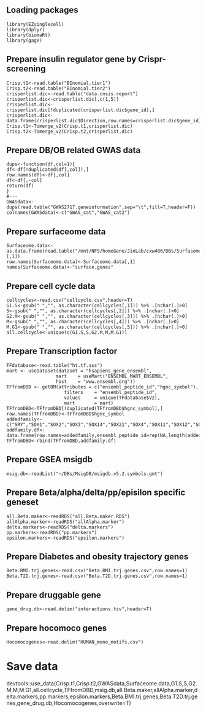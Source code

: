 ## Loading packages
```
library(EZsinglecell)
library(dplyr)
library(biomaRt)
library(gage)
```
## Prepare insulin regulator gene by Crispr-screening
```
Crisp.t1<-read.table("BInomial.tier1")
Crisp.t2<-read.table("BInomial.tier2")
crisperlist.dic<-read.table("data.cnsis.report")
crisperlist.dic<-crisperlist.dic[,c(1,5)]
crisperlist.dic<-crisperlist.dic[!duplicated(crisperlist.dic$gene_id),]
crisperlist.dic<-data.frame(crisperlist.dic$Direction,row.names=crisperlist.dic$gene_id)
Crisp.t1<-Tomerge_v2(Crisp.t1,crisperlist.dic)
Crisp.t2<-Tomerge_v2(Crisp.t2,crisperlist.dic)
```
## Prepare DB/OB related GWAS data
```
dups<-function(df,col=1){
df<-df[!duplicated(df[,col]),]
row.names(df)<-df[,col]
df<-df[,-col]
return(df)
}
#---
GWASdata<-dups(read.table("GWAS2717.geneinformation",sep="\t",fill=T,header=F))
colnames(GWASdata)<-c("GWAS_cat","GWAS_cat2")
```
## Prepare surfaceome data
```
Surfaceome.data<-as.data.frame(read.table("/mnt/NFS/homeGene/JinLab/cxw486/DBs/Surfasome/Surfaceome.data.csv")[,1])
row.names(Surfaceome.data)<-Surfaceome.data[,1]
names(Surfaceome.data)<-"surface.genes"
```
## Prepare cell cycle data
```
cellcycles<-read.csv("cellcycle.csv",header=T)
G1.S<-gsub(" ","", as.character(cellcycles[,1])) %>% .[nchar(.)>0]
S<-gsub(" ","", as.character(cellcycles[,2])) %>% .[nchar(.)>0]
G2.M<-gsub(" ","", as.character(cellcycles[,3])) %>% .[nchar(.)>0]
M<-gsub(" ","", as.character(cellcycles[,4])) %>% .[nchar(.)>0]
M.G1<-gsub(" ","", as.character(cellcycles[,5])) %>% .[nchar(.)>0]
all.cellcycle<-unique(c(G1.S,S,G2.M,M,M.G1))
```
## Prepare Transcription factor
```
TFdatabase<-read.table("ht.tf.ass")
mart <- useDataset(dataset = "hsapiens_gene_ensembl",
                  mart    = useMart("ENSEMBL_MART_ENSEMBL",
                  host    = "www.ensembl.org"))
TFfromDBD <- getBM(attributes = c("ensembl_peptide_id","hgnc_symbol"),
                     filters    = "ensembl_peptide_id",
                     values     = unique(TFdatabase$V2),
                     mart       = mart)
TFfromDBD<-TFfromDBD[!duplicated(TFfromDBD$hgnc_symbol),]
row.names(TFfromDBD)<-TFfromDBD$hgnc_symbol
addedfamily<-c("SRY","SOX1","SOX2","SOX3","SOX14","SOX21","SOX4","SOX11","SOX12","SOX5","SOX6","SOX13","SOX8","SOX9","SOX10","SOX7","SOX17","SOX18","SOX15","SOX30","FOXA2")
addfamily.df<-data.frame(row.names=addedfamily,ensembl_peptide_id=rep(NA,length(addedfamily)),hgnc_symbol=addedfamily)
TFfromDBD<-rbind(TFfromDBD,addfamily.df)
```
## Prepare GSEA msigdb
```
msig.db<-readList("~/DBs/MsigDB/msigdb.v5.2.symbols.gmt")
```
## Prepare Beta/alpha/delta/pp/episilon specific geneset
```
all.Beta.maker<-readRDS("all.Beta.maker.RDS")
allAlpha.marker<-readRDS("allAlpha.marker")
delta.markers<-readRDS("delta.markers")
pp.markers<-readRDS("pp.markers")
epsilon.markers<-readRDS("epsilon.markers")
```
## Prepare Diabetes and obesity trajectory genes
```
Beta.BMI.trj.genes<-read.csv("Beta.BMI.trj.genes.csv",row.names=1)
Beta.T2D.trj.genes<-read.csv("Beta.T2D.trj.genes.csv",row.names=1)
```
## Prepare druggable gene
```
gene_drug.db<-read.delim("interactions.tsv",header=T)
```
## Prepare hocomoco genes
```
Hocomocogenes<-read.delim("HUMAN_mono_motifs.csv")
```

# Save data
devtools::use_data(Crisp.t1,Crisp.t2,GWASdata,Surfaceome.data,G1.S,S,G2.M,M,M.G1,all.cellcycle,TFfromDBD,msig.db,all.Beta.maker,allAlpha.marker,delta.markers,pp.markers,epsilon.markers,Beta.BMI.trj.genes,Beta.T2D.trj.genes,gene_drug.db,Hocomocogenes,overwrite=T)
